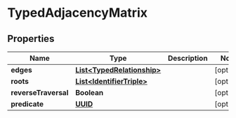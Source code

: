 
# TypedAdjacencyMatrix

## Properties
Name | Type | Description | Notes
------------ | ------------- | ------------- | -------------
**edges** | [**List&lt;TypedRelationship&gt;**](TypedRelationship.md) |  |  [optional]
**roots** | [**List&lt;IdentifierTriple&gt;**](IdentifierTriple.md) |  |  [optional]
**reverseTraversal** | **Boolean** |  |  [optional]
**predicate** | [**UUID**](UUID.md) |  |  [optional]



